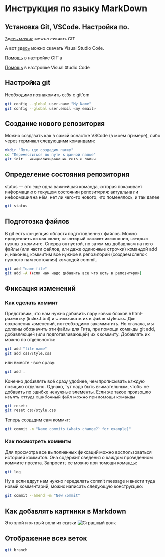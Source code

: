 # Инструкция по языку MarkDown

## Установка Git, VSCode. Настройка по.

[Здесь можно](https://git-scm.com/downloads) можно скачать GIT.

А вот [здесь](https://code.visualstudio.com/Download "Visual Studio Code") можно скачать Visual Studio Code.

[Помощь](https://selectel.ru/blog/tutorials/how-to-install-git-to-windows/) в настройке GIT'a

[Помощь](https://habr.com/ru/articles/490754/) в настройке Visual Studio Code


## Настройка git
Необходимо познакомить себя с git'om
```sh
git config --global user.name "My Name"
git config --global user.email <my email>
```

## Создание нового репозитория
Можно создавать как в самой оснастке VSCode (в моем примере), либо через терминал следующими командами:
```sh
mkdir "Путь где создадим папку"
cd "Переместиться по пути к данной папке"
git init - инициализирование гита и папки
```
## Определение состояния репозитория
status — это еще одна важнейшая команда, которая показывает информацию о текущем состоянии репозитория: актуальна ли информация на нём, нет ли чего-то нового, что поменялось, и так далее
```sh
git status
```

## Подготовка файлов
В git есть концепция области подготовленных файлов. Можно представить ее как холст, на который наносят изменения, которые нужны в коммите. Сперва он пустой, но затем мы добавляем на него файлы (или части файлов, или даже одиночные строчки) командой add и, наконец, коммитим все нужное в репозиторий (создаем слепок нужного нам состояния) командой commit.
```sh
git add "name file"
git add -A (если нам надо добавить все что есть в репозитории)
```

## Фиксация изменений
### Как сделать коммит

Представим, что нам нужно добавить пару новых блоков в html-разметку (index.html) и стилизовать их в файле style.css. Для сохранения изменений, их необходимо закоммитить. Но сначала, мы должны обозначить эти файлы для Гита, при помощи команды git add, добавляющей (или подготавливающей) их к коммиту. Добавлять их можно по отдельности:
```sh
git add "file name"
git add css/style.css
```

или вместе - все сразу:

```sh
git add .
```

Конечно добавлять всё сразу удобнее, чем прописывать каждую позицию отдельно. Однако, тут надо быть внимательным, чтобы не добавить по ошибке ненужные элементы. Если же такое произошло изъять оттуда ошибочный файл можно при помощи команды
```sh
git reset:
git reset css/style.css
```

Теперь создадим сам коммит:
```sh
git commit -m "Name commits (whats change?? for example)"
```

### Как посмотреть коммиты
Для просмотра все выполненных фиксаций можно воспользоваться историей коммитов. Она содержит сведения о каждом проведенном коммите проекта. Запросить ее можно при помощи команды:
```sh
git log
```
Ну а если вдруг нам нужно переделать commit message и внести туда новый комментарий, можно написать следующую конструкцию:
```sh
git commit --amend -m "New commit"
```

## Как добавлять картинки в Markdown
Это злой и хитрый волк из сказки
![Страшный волк](browser_31gsqyzVdk.png)

## Отображение всех веток
```sh
git branch
```